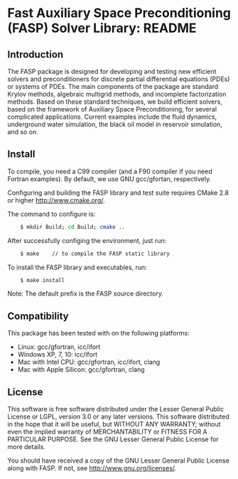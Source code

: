 # Fast Auxiliary Space Preconditioning (FASP) Solver Library: README

## Introduction
The FASP package is designed for developing and testing new efficient solvers 
and preconditioners for discrete partial differential equations (PDEs) or 
systems of PDEs. The main components of the package are standard Krylov methods, 
algebraic multigrid methods, and incomplete factorization methods. Based on 
these standard techniques, we build efficient solvers, based on the framework 
of Auxiliary Space Preconditioning, for several complicated applications. 
Current examples include the fluid dynamics, underground water simulation, 
the black oil model in reservoir simulation, and so on. 

## Install
To compile, you need a C99 compiler (and a F90 compiler if you need Fortran 
examples). By default, we use GNU gcc/gfortan, respectively.

Configuring and building the FASP library and test suite requires CMake 2.8 or
higher <http://www.cmake.org/>.

The command to configure is:

``` bash
    $ mkdir Build; cd Build; cmake .. 
```

After successfully configing the environment, just run:

``` bash
    $ make    // to compile the FASP static library
```

To install the FASP library and executables, run:

``` bash
    $ make install
```

Note: The default prefix is the FASP source directory.

## Compatibility
This package has been tested with on the following platforms: 

- Linux: gcc/gfortran, icc/ifort
- Windows XP, 7, 10: icc/ifort
- Mac with Intel CPU: gcc/gfortran, icc/ifort, clang
- Mac with Apple Silicon: gcc/gfortran, clang

## License
This software is free software distributed under the Lesser General Public 
License or LGPL, version 3.0 or any later versions. This software distributed 
in the hope that it will be useful, but WITHOUT ANY WARRANTY; without even 
the implied warranty of MERCHANTABILITY or FITNESS FOR A PARTICULAR PURPOSE. 
See the GNU Lesser General Public License for more details.

You should have received a copy of the GNU Lesser General Public License 
along with FASP. If not, see <http://www.gnu.org/licenses/>.
